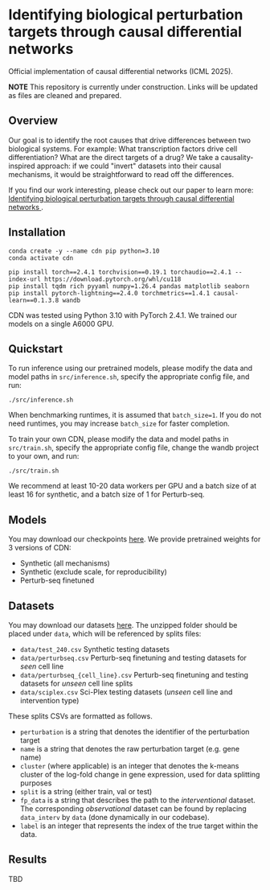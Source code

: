 # Identifying biological perturbation targets through causal differential networks

Official implementation of causal differential networks (ICML 2025).

**NOTE** This repository is currently under construction.
Links will be updated as files are cleaned and prepared.

## Overview

Our goal is to identify the root causes that drive differences between
two biological systems.
For example: What transcription factors drive cell differentiation?
What are the direct targets of a drug?
We take a causality-inspired approach: if we could "invert" datasets into
their causal mechanisms, it would be straightforward to read off the
differences.

If you find our work interesting, please check out our paper to learn more:
[Identifying biological perturbation targets through causal differential
networks
](https://arxiv.org/abs/2410.03380).

## Installation

```
conda create -y --name cdn pip python=3.10
conda activate cdn

pip install torch==2.4.1 torchvision==0.19.1 torchaudio==2.4.1 --index-url https://download.pytorch.org/whl/cu118
pip install tqdm rich pyyaml numpy=1.26.4 pandas matplotlib seaborn
pip install pytorch-lightning==2.4.0 torchmetrics==1.4.1 causal-learn==0.1.3.8 wandb
```

CDN was tested using Python 3.10 with PyTorch 2.4.1.
We trained our models on a single A6000 GPU.

## Quickstart

To run inference using our pretrained models, please modify the data and model paths in
`src/inference.sh`, specify the appropriate config file, and run:
```
./src/inference.sh
```
When benchmarking runtimes, it is assumed that `batch_size=1`.
If you do not need runtimes, you may increase `batch_size` for faster
completion.

To train your own CDN, please modify the data and model paths in
`src/train.sh`, specify the appropriate config file, change the wandb
project to your own, and run:
```
./src/train.sh
```
We recommend at least 10-20 data workers per GPU and a batch size of at least
16 for synthetic, and a batch size of 1 for Perturb-seq.

## Models

You may download our checkpoints [here]().
We provide pretrained weights for 3 versions of CDN:
- Synthetic (all mechanisms)
- Synthetic (exclude scale, for reproducibility)
- Perturb-seq finetuned

## Datasets

You may download our datasets [here](https://figshare.com/articles/dataset/Single_cell_evaluation_datasets/29215766?file=55059587).
The unzipped folder should be placed under `data`, which will be referenced by splits files:
- `data/test_240.csv` Synthetic testing datasets
- `data/perturbseq.csv` Perturb-seq finetuning and testing datasets for *seen* cell line
- `data/perturbseq_{cell_line}.csv` Perturb-seq finetuning and testing datasets for *unseen* cell line splits
- `data/sciplex.csv` Sci-Plex testing datasets (*unseen* cell line and intervention type)

These splits CSVs are formatted as follows.
- `perturbation` is a string that denotes the identifier of the perturbation target
- `name` is a string that denotes the raw perturbation target (e.g. gene name)
- `cluster` (where applicable) is an integer that denotes the k-means cluster of the log-fold
  change in gene expression, used for data splitting purposes
- `split` is a string (either train, val or test)
- `fp_data` is a string that describes the path to the *interventional* dataset.
  The corresponding *observational* dataset can be found by replacing
  `data_interv` by `data` (done dynamically in our codebase).
- `label` is an integer that represents the index of the true target within the
  data.

## Results

TBD

